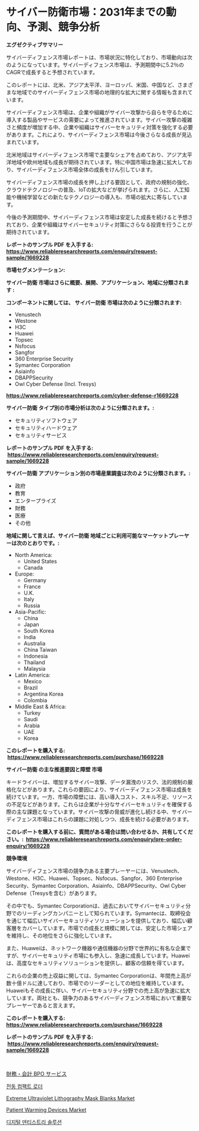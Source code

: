 <p><h1>サイバー防衛市場：2031年までの動向、予測、競争分析</h1></p><p><strong>エグゼクティブサマリー</strong></p>
<p><p>サイバーディフェンス市場レポートは、市場状況に特化しており、市場動向は次のようになっています。サイバーディフェンス市場は、予測期間中に5.2％のCAGRで成長すると予想されています。</p><p>このレポートには、北米、アジア太平洋、ヨーロッパ、米国、中国など、さまざまな地域でのサイバーディフェンス市場の地理的な拡大に関する情報も含まれています。</p><p>サイバーディフェンス市場は、企業や組織がサイバー攻撃から自らを守るために導入する製品やサービスの需要によって推進されています。サイバー攻撃の複雑さと頻度が増加する中、企業や組織はサイバーセキュリティ対策を強化する必要があります。これにより、サイバーディフェンス市場は今後さらなる成長が見込まれています。</p><p>北米地域はサイバーディフェンス市場で主要なシェアを占めており、アジア太平洋地域や欧州地域も成長が期待されています。特に中国市場は急速に拡大しており、サイバーディフェンス市場全体の成長をけん引しています。</p><p>サイバーディフェンス市場の成長を押し上げる要因として、政府の規制の強化、クラウドテクノロジーの普及、IoTの拡大などが挙げられます。さらに、人工知能や機械学習などの新たなテクノロジーの導入も、市場の拡大に寄与しています。</p><p>今後の予測期間中、サイバーディフェンス市場は安定した成長を続けると予想されており、企業や組織はサイバーセキュリティ対策にさらなる投資を行うことが期待されています。</p></p>
<p><strong>レポートのサンプル PDF を入手する: <a href="https://www.reliableresearchreports.com/enquiry/request-sample/1669228">https://www.reliableresearchreports.com/enquiry/request-sample/1669228</a></strong></p>
<p><strong>市場セグメンテーション:</strong></p>
<p><strong> サイバー防衛 市場はさらに概要、展開、アプリケーション、地域に分類されます :</strong></p>
<p><strong>コンポーネントに関しては、 サイバー防衛 市場は次のように分類されます: &nbsp;</strong></p>
<p><ul><li>Venustech</li><li>Westone</li><li>H3C</li><li>Huawei</li><li>Topsec</li><li>Nsfocus</li><li>Sangfor</li><li>360 Enterprise Security</li><li>Symantec Corporation</li><li>Asiainfo</li><li>DBAPPSecurity</li><li>Owl Cyber Defense (Incl. Tresys)</li></ul></p>
<p><strong><a href="https://www.reliableresearchreports.com/cyber-defense-r1669228">https://www.reliableresearchreports.com/cyber-defense-r1669228</a></strong></p>
<p><strong> サイバー防衛 タイプ別の市場分析は次のように分類されます。:</strong></p>
<p><ul><li>セキュリティソフトウェア</li><li>セキュリティハードウェア</li><li>セキュリティサービス</li></ul></p>
<p><strong>レポートのサンプル PDF を入手する: &nbsp;<a href="https://www.reliableresearchreports.com/enquiry/request-sample/1669228">https://www.reliableresearchreports.com/enquiry/request-sample/1669228</a></strong></p>
<p><strong> サイバー防衛 アプリケーション別の市場産業調査は次のように分類されます。:</strong></p>
<p><ul><li>政府</li><li>教育</li><li>エンタープライズ</li><li>財務</li><li>医療</li><li>その他</li></ul></p>
<p><strong>地域に関して言えば、サイバー防衛 地域ごとに利用可能なマーケットプレーヤーは次のとおりです。:</strong></p>
<p><ul>
    <li>
        North America:
        <ul>
            <li>United States</li>
            <li>Canada</li>
        </ul>
    </li>
    <li>
        Europe:
        <ul>
            <li>Germany</li>
            <li>France</li>
            <li>U.K.</li>
            <li>Italy</li>
            <li>Russia</li>
        </ul>
    </li>
    <li>
        Asia-Pacific:
        <ul>
            <li>China</li>
            <li>Japan</li>
            <li>South Korea</li>
            <li>India</li>
            <li>Australia</li>
            <li>China Taiwan</li>
            <li>Indonesia</li>
            <li>Thailand</li>
            <li>Malaysia</li>
        </ul>
    </li>
    <li>
        Latin America:
        <ul>
            <li>Mexico</li>
            <li>Brazil</li>
            <li>Argentina Korea</li>
            <li>Colombia</li>
        </ul>
    </li>
    <li>
        Middle East & Africa:
        <ul>
            <li>Turkey</li>
            <li>Saudi</li>
            <li>Arabia</li>
            <li>UAE</li>
            <li>Korea</li>
        </ul>
    </li>
    </ul></p>
<p><strong>このレポートを購入する: &nbsp;<a href="https://www.reliableresearchreports.com/purchase/1669228">https://www.reliableresearchreports.com/purchase/1669228</a></strong></p>
<p><strong>サイバー防衛 の主な推進要因と障壁 市場</strong></p>
<p><p>キードライバーは、増加するサイバー攻撃、データ漏洩のリスク、法的規制の厳格化などがあります。これらの要因により、サイバーディフェンス市場は成長を続けています。一方、市場の障壁には、高い導入コスト、スキル不足、リソースの不足などがあります。これらは企業が十分なサイバーセキュリティを確保する際の主な課題となっています。サイバー攻撃の脅威が進化し続ける中、サイバーディフェンス市場はこれらの課題に対処しつつ、成長を続ける必要があります。</p></p>
<p><strong>このレポートを購入する前に、質問がある場合は問い合わせるか、共有してください。:&nbsp; <a href="https://www.reliableresearchreports.com/enquiry/pre-order-enquiry/1669228">https://www.reliableresearchreports.com/enquiry/pre-order-enquiry/1669228</a></strong></p>
<p><strong>競争環境</strong></p>
<p><p>サイバーディフェンス市場の競争力ある主要プレーヤーには、Venustech、Westone、H3C、Huawei、Topsec、Nsfocus、Sangfor、360 Enterprise Security、Symantec Corporation、Asiainfo、DBAPPSecurity、Owl Cyber Defense（Tresysを含む）があります。</p><p>その中でも、Symantec Corporationは、過去においてサイバーセキュリティ分野でのリーディングカンパニーとして知られています。Symantecは、取締役会を通じて幅広いサイバーセキュリティソリューションを提供しており、幅広い顧客層をカバーしています。市場での成長と規模に関しては、安定した市場シェアを維持し、その地位をさらに強化しています。</p><p>また、Huaweiは、ネットワーク機器や通信機器の分野で世界的に有名な企業ですが、サイバーセキュリティ市場にも参入し、急速に成長しています。Huaweiは、高度なセキュリティソリューションを提供し、顧客の信頼を得ています。</p><p>これらの企業の売上収益に関しては、Symantec Corporationは、年間売上高が数十億ドルに達しており、市場でのリーダーとしての地位を維持しています。Huaweiもその成長に伴い、サイバーセキュリティ分野での売上高が急速に拡大しています。両社とも、競争力のあるサイバーディフェンス市場において重要なプレーヤーであると言えます。</p></p>
<p><strong>このレポートを購入する: &nbsp; <a href="https://www.reliableresearchreports.com/purchase/1669228">https://www.reliableresearchreports.com/purchase/1669228</a></strong></p>
<p><strong>レポートのサンプル PDF を入手する: &nbsp;<a href="https://www.reliableresearchreports.com/enquiry/request-sample/1669228">https://www.reliableresearchreports.com/enquiry/request-sample/1669228</a></strong><strong></strong></p>
<p>&nbsp;</p>
<p><p><a href="https://github.com/MosesSpinka1914/Market-Research-Report-List-1/blob/main/989857956482.md">財務・会計 BPO サービス</a></p><p><a href="https://github.com/Tristiarton768456/Market-Research-Report-List-1/blob/main/370313854634.md">전동 컴팩트 로더</a></p><p><a href="https://issuu.com/reportprime-2/docs/extreme-ultraviolet-lithography-mask-blanks-market">Extreme Ultraviolet Lithography Mask Blanks Market</a></p><p><a href="https://www.linkedin.com/pulse/patient-warming-devices-market-analysis-its-cagr-segmentation-nkvde">Patient Warming Devices Market</a></p><p><a href="https://github.com/novabrown3/Market-Research-Report-List-1/blob/main/340070754635.md">디지털 덴티스트리 솔루션</a></p></p>